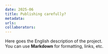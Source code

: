 ```yaml
---
date: 2025-06
title: Publishing carefully?
metadata: 
urls:
collaborators:
---
```

Here goes the English description of the project.  
You can use **Markdown** for formatting, links, etc.

